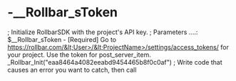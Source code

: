 # -__Rollbar_sToken
; Initialize RollbarSDK with the project's API key. ; Parameters ....:  $__Rollbar_sToken   - [Required] Go to https://rollbar.com/&lt;User>/&lt;ProjectName>/settings/access_tokens/ for your project. Use the token for post_server_item. _Rollbar_Init("eaa8464a4082eeabd9454465b8f0c0af")  ; Write code that causes an error you want to catch, then call
